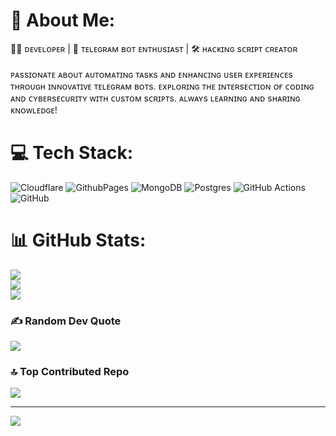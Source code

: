# 💫 About Me:
👨‍💻 ᴅᴇᴠᴇʟᴏᴘᴇʀ | 🤖 ᴛᴇʟᴇɢʀᴀᴍ ʙᴏᴛ ᴇɴᴛʜᴜsɪᴀsᴛ | 🛠️ ʜᴀᴄᴋɪɴɢ sᴄʀɪᴘᴛ ᴄʀᴇᴀᴛᴏʀ<br><br>ᴘᴀssɪᴏɴᴀᴛᴇ ᴀʙᴏᴜᴛ ᴀᴜᴛᴏᴍᴀᴛɪɴɢ ᴛᴀsᴋs ᴀɴᴅ ᴇɴʜᴀɴᴄɪɴɢ ᴜsᴇʀ ᴇxᴘᴇʀɪᴇɴᴄᴇs ᴛʜʀᴏᴜɢʜ ɪɴɴᴏᴠᴀᴛɪᴠᴇ ᴛᴇʟᴇɢʀᴀᴍ ʙᴏᴛs. ᴇxᴘʟᴏʀɪɴɢ ᴛʜᴇ ɪɴᴛᴇʀsᴇᴄᴛɪᴏɴ ᴏғ ᴄᴏᴅɪɴɢ ᴀɴᴅ ᴄʏʙᴇʀsᴇᴄᴜʀɪᴛʏ ᴡɪᴛʜ ᴄᴜsᴛᴏᴍ sᴄʀɪᴘᴛs. ᴀʟᴡᴀʏs ʟᴇᴀʀɴɪɴɢ ᴀɴᴅ sʜᴀʀɪɴɢ ᴋɴᴏᴡʟᴇᴅɢᴇ!


# 💻 Tech Stack:
![Cloudflare](https://img.shields.io/badge/Cloudflare-F38020?style=for-the-badge&logo=Cloudflare&logoColor=white) ![GithubPages](https://img.shields.io/badge/github%20pages-121013?style=for-the-badge&logo=github&logoColor=white) ![MongoDB](https://img.shields.io/badge/MongoDB-%234ea94b.svg?style=for-the-badge&logo=mongodb&logoColor=white) ![Postgres](https://img.shields.io/badge/postgres-%23316192.svg?style=for-the-badge&logo=postgresql&logoColor=white) ![GitHub Actions](https://img.shields.io/badge/github%20actions-%232671E5.svg?style=for-the-badge&logo=githubactions&logoColor=white) ![GitHub](https://img.shields.io/badge/github-%23121011.svg?style=for-the-badge&logo=github&logoColor=white)
# 📊 GitHub Stats:
![](https://github-readme-stats.vercel.app/api?username=Choco-criminal&theme=dark&hide_border=false&include_all_commits=false&count_private=false)<br/>
![](https://github-readme-streak-stats.herokuapp.com/?user=Choco-criminal&theme=dark&hide_border=false)<br/>
![](https://github-readme-stats.vercel.app/api/top-langs/?username=Choco-criminal&theme=dark&hide_border=false&include_all_commits=false&count_private=false&layout=compact)

### ✍️ Random Dev Quote
![](https://quotes-github-readme.vercel.app/api?type=horizontal&theme=radical)

### 🔝 Top Contributed Repo
![](https://github-contributor-stats.vercel.app/api?username=Choco-criminal&limit=5&theme=dark&combine_all_yearly_contributions=true)

---
[![](https://visitcount.itsvg.in/api?id=Choco-criminal&icon=5&color=12)](https://visitcount.itsvg.in)

<!-- Proudly created with GPRM ( https://gprm.itsvg.in ) -->
